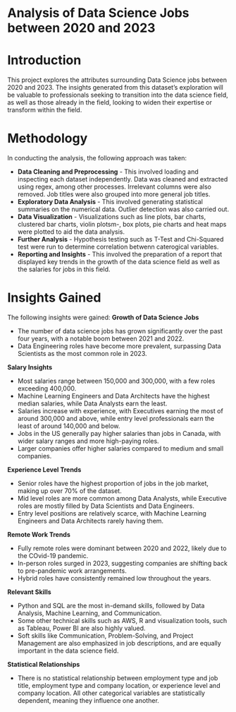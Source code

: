 # Analysis of Data Science Jobs between 2020 and 2023
# Introduction
This project explores the attributes surrounding Data Science jobs between 2020 and 2023. The insights generated from this dataset’s exploration will be valuable to professionals seeking to transition into the data science field, as well as those already in the field, looking to widen their expertise or transform within the field.
# Methodology 
In conducting the analysis, the following approach was taken:
  * **Data Cleaning and Preprocessing** \- This involved loading and inspecting each dataset independently. Data was cleaned and extracted using regex, among other processes. Irrelevant columns were also removed. Job titles were also grouped into more general job titles.
  * **Exploratory Data Analysis** \- This involved generating statistical summaries on the numerical data. Outlier detection was also carried out.
  * **Data Visualization** \- Visualizations such as line plots, bar charts, clustered bar charts, violin plotsm-, box plots, pie charts and heat maps were plotted to aid the data analysis.
  *  **Further Analysis** \- Hypothesis testing such as T-Test and Chi-Squared test were run to determine correlation betwenn caterogical variables.
  *  **Reporting and Insights** \- This involved the preparation of a report that displayed key trends in the growth of the data science field as well as the salaries for jobs in this field.
# Insights Gained
The following insights were gained:
 **Growth of Data Science Jobs**
- The number of data science jobs has grown significantly over the past four years, with a notable boom between 2021 and 2022.
- Data Engineering roles have become more prevalent, surpassing Data Scientists as the most common role in 2023.

**Salary Insights**
- Most salaries range between 150,000 and 300,000, with a few roles exceeding 400,000.
- Machine Learning Engineers and Data Architects have the highest median salaries, while Data Analysts earn the least.
- Salaries increase with experience, with Executives earning the most of around 300,000 and above, while entry level professionals earn the least of around 140,000 and below.
- Jobs in the US generally pay higher salaries than jobs in Canada, with wider salary ranges and more high-paying roles.
- Larger companies offer higher salaries compared to medium and small companies.

**Experience Level Trends**
- Senior roles have the highest proportion of jobs in the job market, making up over 70% of the dataset.
- Mid level roles are more common among Data Analysts, while Executive roles are mostly filled by Data Scientists and Data Engineers.
- Entry level positions are relatively scarce, with Machine Learning Engineers and Data Architects rarely having them.

**Remote Work Trends**
- Fully remote roles were dominant between 2020 and 2022, likely due to the COvid-19 pandemic.
- In-person roles surged in 2023, suggesting companies are shifting back to pre-pandemic work arrangements.
- Hybrid roles have consistently remained low throughout the years.

**Relevant Skills**
- Python and SQL are the most in-demand skills, followed by Data Analysis, Machine Learning, and Communication.
- Some other technical skills such as AWS, R and visualization tools, such as Tableau, Power BI are also highly valued.
- Soft skills like Communication, Problem-Solving, and Project Management are also emphasized in job descriptions, and are equally important in the data science field.

**Statistical Relationships**
- There is no statistical relationship between employment type and job title, employment type and company location, or experience level and company location. All other categorical variables are statistically dependent, meaning they influence one another.
